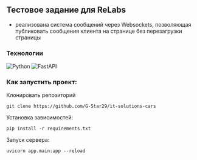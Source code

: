 ## Тестовое задание для ReLabs

- реализована система сообщений через Websockets, позволяющая публиковать сообщения клиента на странице без перезагрузки страницы

### Технологии
![Python](https://img.shields.io/badge/Python-3.10-%23254F72?style=flat-square&logo=python&logoColor=yellow&labelColor=254f72)
![FastAPI](https://img.shields.io/badge/FastAPI-0.115.5-%23254F72?style=flat-square&logo=python&logoColor=yellow&labelColor=254f72)

### Как запустить проект:

Клонировать репозиторий

```
git clone https://github.com/G-Star29/it-solutions-cars
```
Установка зависимостей:

```
pip install -r requirements.txt
```

Запуск сервера:

```
uvicorn app.main:app --reload
```
